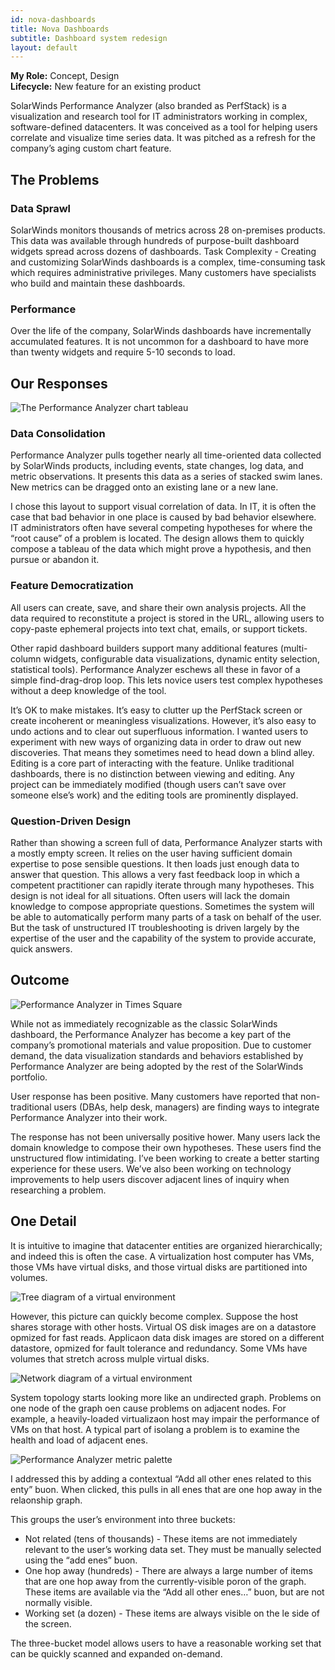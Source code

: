 ```yaml
---
id: nova-dashboards
title: Nova Dashboards
subtitle: Dashboard system redesign
layout: default
---
```

**My Role:** Concept, Design  
**Lifecycle:** New feature for an existing product

SolarWinds Performance Analyzer (also branded as PerfStack) is a visualization 
and research tool for IT administrators working in complex,
software-defined datacenters. It was conceived as a tool for helping
users correlate and visualize time series data. It was pitched as a refresh
for the company’s aging custom chart feature.

## The Problems

### Data Sprawl 
SolarWinds monitors thousands of metrics across 28
on-premises products. This data was available through hundreds of
purpose-built dashboard widgets spread across dozens of dashboards.
Task Complexity - Creating and customizing SolarWinds dashboards is a
complex, time-consuming task which requires administrative privileges.
Many customers have specialists who build and maintain these
dashboards.

### Performance
Over the life of the company, SolarWinds dashboards
have incrementally accumulated features. It is not uncommon for a
dashboard to have more than twenty widgets and require 5-10 seconds
to load.

## Our Responses

![The Performance Analyzer chart tableau](../images/perfstack_tableau.png)

### Data Consolidation
Performance Analyzer pulls together nearly all time-oriented data
collected by SolarWinds products, including events, state changes, log
data, and metric observations. It presents this data as a series of stacked
swim lanes. New metrics can be dragged onto an existing lane or a new
lane.

I chose this layout to support visual correlation of data. In IT, it is often
the case that bad behavior in one place is caused by bad behavior
elsewhere. IT administrators often have several competing hypotheses
for where the “root cause” of a problem is located. The design allows
them to quickly compose a tableau of the data which might prove a
hypothesis, and then pursue or abandon it.

### Feature Democratization

All users can create, save, and share their own analysis projects. All the
data required to reconstitute a project is stored in the URL, allowing
users to copy-paste ephemeral projects into text chat, emails, or support
tickets.

Other rapid dashboard builders support many additional features
(multi-column widgets, configurable data visualizations, dynamic entity
selection, statistical tools). Performance Analyzer eschews all these in
favor of a simple find-drag-drop loop. This lets novice users test complex
hypotheses without a deep knowledge of the tool.

It’s OK to make mistakes. It’s easy to clutter up the PerfStack screen or
create incoherent or meaningless visualizations. However, it’s also easy
to undo actions and to clear out superfluous information. I wanted users
to experiment with new ways of organizing data in order to draw out new
discoveries. That means they sometimes need to head down a blind alley.
Editing is a core part of interacting with the feature. Unlike traditional
dashboards, there is no distinction between viewing and editing. Any
project can be immediately modified (though users can’t save over
someone else’s work) and the editing tools are prominently displayed.

### Question-Driven Design

Rather than showing a screen full of data, Performance Analyzer starts
with a mostly empty screen. It relies on the user having sufficient domain
expertise to pose sensible questions. It then loads just enough data to
answer that question. This allows a very fast feedback loop in which a
competent practitioner can rapidly iterate through many hypotheses.
This design is not ideal for all situations. Often users will lack the domain
knowledge to compose appropriate questions. Sometimes the system will
be able to automatically perform many parts of a task on behalf of the
user. But the task of unstructured IT troubleshooting is driven largely by
the expertise of the user and the capability of the system to provide
accurate, quick answers.

## Outcome

![Performance Analyzer in Times Square](../images/perfstack_times_square.png)

While not as immediately recognizable as the classic SolarWinds
dashboard, the Performance Analyzer has become a key part of the
company’s promotional materials and value proposition. Due to
customer demand, the data visualization standards and behaviors
established by Performance Analyzer are being adopted by the rest of
the SolarWinds portfolio.

User response has been positive. Many customers have reported that
non-traditional users (DBAs, help desk, managers) are finding ways to
integrate Performance Analyzer into their work.

The response has not been universally positive hower. Many users lack
the domain knowledge to compose their own hypotheses. These users
find the unstructured flow intimidating. I’ve been working to create a
better starting experience for these users. We’ve also been working on
technology improvements to help users discover adjacent lines of inquiry
when researching a problem.

## One Detail 

It is intuitive to imagine that datacenter entities are organized
hierarchically; and indeed this is often the case. A virtualization host
computer has VMs, those VMs have virtual disks, and those virtual disks
are partitioned into volumes.

![Tree diagram of a virtual environment](../images/perfstack_tree.png)

However, this picture can quickly become complex. Suppose the host
shares storage with other hosts. Virtual OS disk images are on a
datastore opmized for fast reads. Applicaon data disk images are
stored on a different datastore, opmized for fault tolerance and
redundancy. Some VMs have volumes that stretch across mulple
virtual disks.

![Network diagram of a virtual environment](../images/perfstack_graph.png)

System topology starts looking more like an undirected graph.
Problems on one node of the graph oen cause problems on adjacent
nodes. For example, a heavily-loaded virtualizaon host may impair
the performance of VMs on that host. A typical part of isolang a
problem is to examine the health and load of adjacent enes.

![Performance Analyzer metric palette](../images/perfstack_metrics.png)

I addressed this by adding a contextual “Add all other enes related
to this enty” buon. When clicked, this pulls in all enes that are
one hop away in the relaonship graph.

This groups the user’s environment into three buckets:
- Not related (tens of thousands) - These items are not
immediately relevant to the user’s working data set. They must
be manually selected using the “add enes” buon.
- One hop away (hundreds) - There are always a large number
of items that are one hop away from the currently-visible
poron of the graph. These items are available via the “Add all
other enes…” buon, but are not normally visible.
- Working set (a dozen) - These items are always visible on the
le side of the screen.

The three-bucket model allows users to have a reasonable working set
that can be quickly scanned and expanded on-demand.
